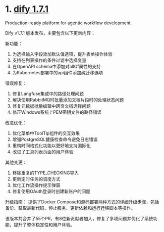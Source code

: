 
# 1. [dify 1.7.1](https://github.com/langgenius/dify/releases/tag/1.7.1)  
Production-ready platform for agentic workflow development.

Dify v1.7.1 版本发布，主要包含以下更新内容：

新功能：
1. 为选择输入字段添加默认值选项，提升表单操作体验
2. 支持在列表操作的条件过滤中选择变量
3. 在OpenAPI schema中添加对allOf属性的支持
4. 为Kubernetes部署中的api组件添加纯迁移选项

错误修复：
1. 修复Langfuse集成中的路径处理问题
2. 解决使用RabbitMQ时批量添加文档片段时的处理状态问题
3. 修复元数据批量编辑中跨页文档选择问题
4. 修正Windows系统上PEM密钥文件的路径错误

改进优化：
1. 优化菜单中ToolTip组件的交互效果
2. 增强PostgreSQL健康检查命令避免日志错误
3. 重构时间格式化功能以更好地支持国际化
4. 改进了工具列表页面的用户体验

其他变更：
1. 移除重复的TYPE_CHECKING导入
2. 更新定时任务的调度方式
3. 优化工作流操作提示弹窗
4. 修复使用OAuth登录时创建新账户的问题

升级指南：
提供了Docker Compose和源码部署两种方式的详细升级步骤，包括备份、获取最新代码、停止服务、更新依赖和运行迁移脚本等操作。

该版本共合并了55个PR，有8位新贡献者加入，修复了多项问题并优化了系统功能，提升了整体稳定性和用户体验。

